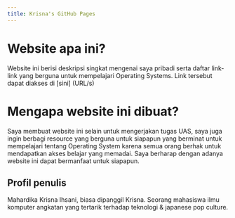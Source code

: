 ```yaml
---
title: Krisna's GitHub Pages
---
```


# Website apa ini?
Website ini berisi deskripsi singkat mengenai saya pribadi serta daftar link-link yang berguna untuk mempelajari Operating Systems. Link tersebut dapat diakses di [sini] (URL/s)

# Mengapa website ini dibuat?
Saya membuat website ini selain untuk mengerjakan tugas UAS, saya juga ingin berbagi resource yang berguna untuk siapapun yang berminat untuk mempelajari tentang Operating System karena semua orang berhak untuk mendapatkan akses belajar yang memadai. Saya berharap dengan adanya website ini dapat bermanfaat untuk siapapun.

## Profil penulis
Mahardika Krisna Ihsani, biasa dipanggil Krisna. Seorang mahasiswa ilmu komputer angkatan yang tertarik terhadap teknologi & japanese pop culture.


